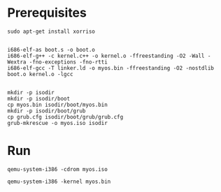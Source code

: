 # Prerequisites

	sudo apt-get install xorriso


	i686-elf-as boot.s -o boot.o
	i686-elf-g++ -c kernel.c++ -o kernel.o -ffreestanding -O2 -Wall -Wextra -fno-exceptions -fno-rtti
	i686-elf-gcc -T linker.ld -o myos.bin -ffreestanding -O2 -nostdlib boot.o kernel.o -lgcc


	mkdir -p isodir
	mkdir -p isodir/boot
	cp myos.bin isodir/boot/myos.bin
	mkdir -p isodir/boot/grub
	cp grub.cfg isodir/boot/grub/grub.cfg
	grub-mkrescue -o myos.iso isodir




# Run

	qemu-system-i386 -cdrom myos.iso

	qemu-system-i386 -kernel myos.bin

